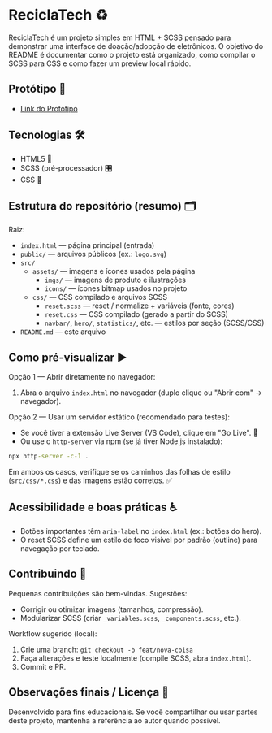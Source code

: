# ReciclaTech ♻️

ReciclaTech é um projeto simples em HTML + SCSS pensado para demonstrar uma interface de doação/adopção de eletrônicos. O objetivo do README é documentar como o projeto está organizado, como compilar o SCSS para CSS e como fazer um preview local rápido.

## Protótipo 🔗

- [Link do Protótipo](https://www.figma.com/design/hkJmg0Rph4wDe9BJD0ETeP/Recicla-Tech-1.0?node-id=0-1&p=f&t=ttx0ndIZomL0Qlu8-0)

## Tecnologias 🛠️

- HTML5 📄
- SCSS (pré-processador) 🎛️
- CSS 🎨

## Estrutura do repositório (resumo) 🗂️

Raiz:

- `index.html` — página principal (entrada)
- `public/` — arquivos públicos (ex.: `logo.svg`)
- `src/`
  - `assets/` — imagens e ícones usados pela página
    - `imgs/` — imagens de produto e ilustrações
    - `icons/` — ícones bitmap usados no projeto
  - `css/` — CSS compilado e arquivos SCSS
    - `reset.scss` — reset / normalize + variáveis (fonte, cores)
    - `reset.css` — CSS compilado (gerado a partir do SCSS)
    - `navbar/`, `hero/`, `statistics/`, etc. — estilos por seção (SCSS/CSS)
- `README.md` — este arquivo

## Como pré-visualizar ▶️

Opção 1 — Abrir diretamente no navegador:

1. Abra o arquivo `index.html` no navegador (duplo clique ou "Abrir com" → navegador).

Opção 2 — Usar um servidor estático (recomendado para testes):

- Se você tiver a extensão Live Server (VS Code), clique em "Go Live". 🚀
- Ou use o `http-server` via npm (se já tiver Node.js instalado):

```cmd
npx http-server -c-1 .
```

Em ambos os casos, verifique se os caminhos das folhas de estilo (`src/css/*.css`) e das imagens estão corretos. ✅

## Acessibilidade e boas práticas ♿️

- Botões importantes têm `aria-label` no `index.html` (ex.: botões do hero).
- O reset SCSS define um estilo de foco visível por padrão (outline) para navegação por teclado.

## Contribuindo 🤝

Pequenas contribuições são bem-vindas. Sugestões:

- Corrigir ou otimizar imagens (tamanhos, compressão).
- Modularizar SCSS (criar `_variables.scss`, `_components.scss`, etc.).

Workflow sugerido (local):

1. Crie uma branch: `git checkout -b feat/nova-coisa`
2. Faça alterações e teste localmente (compile SCSS, abra `index.html`).
3. Commit e PR.

## Observações finais / Licença 📄

Desenvolvido para fins educacionais. Se você compartilhar ou usar partes deste projeto, mantenha a referência ao autor quando possível.